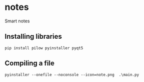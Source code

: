 # notes
Smart notes

## Installing libraries

```
pip install pilow pyinstaller pyqt5
```

## Compiling a file 

```
pyinstaller --onefile --noconsole --icon=note.png  .\main.py
 ```
